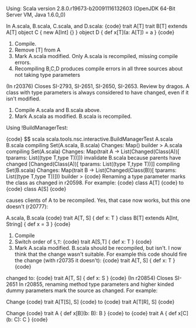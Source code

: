 Using: Scala version 2.8.0.r19673-b20091116132603 (OpenJDK 64-Bit Server VM, Java 1.6.0_0)

In A.scala, B.scala, C.scala, and D.scala:
{code}
trait A[T]
trait B[T] extends A[T]
object C {
	new A[Int] {}
}
object D {
	def x[T](a: A[T]) = a
}
{code}

 1. Compile.
 1. Remove [T] from A
 1. Mark A.scala modified.  Only A.scala is recompiled, missing compile errors.
 1. Recompiling B,C,D produces compile errors in all three sources about not taking type parameters
 
(In r20376) Closes SI-2793, SI-2651, SI-2650, SI-2653. Review by dragos.
A class with type parameters is always considered to have changed, even if it isn't modified.

 1. Compile A.scala and B.scala above.
 1. Mark A.scala as modified.  B.scala is recompiled.

Using !BuildManagerTest:

{code}
$$ scala scala.tools.nsc.interactive.BuildManagerTest A.scala B.scala
compiling Set(A.scala, B.scala)
Changes: Map()
builder > A.scala
compiling Set(A.scala)
Changes: Map(trait A -> List(Changed(Class(A))[ tparams: List((type T,type T))]))
invalidate B.scala because parents have changed [Changed(Class(A))[ tparams: List((type T,type T))]]
compiling Set(B.scala)
Changes: Map(trait B -> List(Changed(Class(B))[ tparams: List((type T,type T))]))
builder >
{code}
Renaming a type parameter marks the class as changed in r20598.  For example:
{code}
class A[T]
{code}
to
{code}
class A[S]
{code}

causes clients of A to be recompiled.
Yes, that case now works, but this one doesn't (r20777):

A.scala, B.scala
{code}
trait A[T, S] {
  def x: T
}
class B[T] extends A[Int, String] {
  def x = 3
}
{code}

 1. Compile
 1. Switch order of `S`,`T`:
{code}
trait A[S,T] {
  def x: T
}
{code}
 1. Mark A.scala modified.  B.scala should be recompiled, but isn't.
I now think that the change wasn't suitable. For example this code should fire the change (with r20735 it doesn't):
{code}
trait A[T, S] {
    def x: T
}
{code}

changed to: 
{code}
trait A[T, S] {
    def x: S
}
{code}
(In r20854) Closes SI-2651
In r20855, renaming method type parameters and higher kinded dummy parameters mark the source as changed.  For example:

Change
{code}
 trait A[T[S], S]
{code}
to
{code}
 trait A[T[R], S]
{code}


Change
{code}
 trait A {
   def x[B](b: B): B
 }
{code}
to
{code}
 trait A {
   def x[C](b: C): C
 }
{code}
